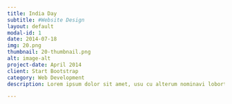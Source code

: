```yaml
---
title: India Day
subtitle: #Website Design
layout: default
modal-id: 1
date: 2014-07-18
img: 20.png
thumbnail: 20-thumbnail.png
alt: image-alt
project-date: April 2014
client: Start Bootstrap
category: Web Development
description: Lorem ipsum dolor sit amet, usu cu alterum nominavi lobortis. At duo novum diceret. Tantas apeirian vix et, usu sanctus postulant inciderint ut, populo diceret necessitatibus in vim. Cu eum dicam feugiat noluisse.

---
```

